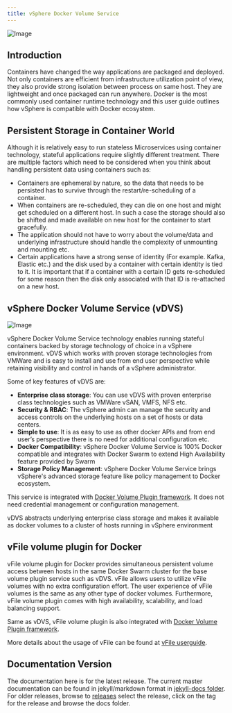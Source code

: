 ```yaml
---
title: vSphere Docker Volume Service
---
```

![Image](images/docker-cert.jpeg)

## Introduction 

Containers have changed the way applications are packaged and deployed. Not only containers are efficient from infrastructure utilization point of view, they also provide strong isolation between process on same host. They are lightweight and once packaged can run anywhere. Docker is the most commonly used container runtime technology and this user guide outlines how vSphere is compatible with Docker ecosystem. 

## Persistent Storage in Container World

Although it is relatively easy to run stateless Microservices using container technology, stateful applications require slightly different treatment. There are multiple factors which need to be considered when you think about handling persistent data using containers such as:

* Containers are ephemeral by nature, so the data that needs to be persisted has to survive through the restart/re-scheduling of a container.
* When containers are re-scheduled, they can die on one host and might get scheduled on a different host. In such a case the storage should also be shifted and made available on new host for the container to start gracefully.
* The application should not have to worry about the volume/data and underlying infrastructure should handle the complexity of unmounting and mounting etc.
* Certain applications have a strong sense of identity (For example. Kafka, Elastic etc.) and the disk used by a container with certain identity is tied to it. It is important that if a container with a certain ID gets re-scheduled for some reason then the disk only associated with that ID is re-attached on a new host.

## vSphere Docker Volume Service (vDVS)

![Image](images/vSphereDatastore.jpg)

vSphere Docker Volume Service technology enables running stateful containers backed by storage technology of choice in a vSphere environment. vDVS which works with proven storage technologies from VMWare and is easy to install and use from end user perspective while retaining visibility and control in hands of a vSphere administrator.

Some of key features of vDVS are:

* **Enterprise class storage**: You can use vDVS with proven enterprise class technologies such as VMWare vSAN, VMFS, NFS etc. 
* **Security & RBAC**: The vSphere admin can manage the security and access controls on the underlying hosts on a set of hosts or data centers.
* **Simple to use**: It is as easy to use as other docker APIs and from end user’s perspective there is no need for additional configuration etc.
* **Docker Compatibility**: vSphere Docker Volume Service is 100% Docker compatible and integrates with Docker Swarm to extend High Availability feature provided by Swarm
* **Storage Policy Management**: vSphere Docker Volume Service brings vSphere's advanced storage feature like policy management to Docker ecosystem.

This service is integrated with [Docker Volume Plugin framework](https://docs.docker.com/engine/extend/plugins_volume/). It does not need credential management or configuration management. 

vDVS abstracts underlying enterprise class storage and makes it available as docker volumes to a cluster of hosts running in vSphere environment

## vFile volume plugin for Docker

vFile volume plugin for Docker provides simultaneous persistent volume access between hosts in the same Docker Swarm cluster for the base volume plugin service such as vDVS.
vFile allows users to utilize vFile volumes with no extra configuration effort. The user experience of vFile volumes is the same as any other type of docker volumes.
Furthermore, vFile volume plugin comes with high availability, scalability, and load balancing support.

Same as vDVS, vFile volume plugin is also integrated with [Docker Volume Plugin framework](https://docs.docker.com/engine/extend/plugins_volume/).

More details about the usage of vFile can be found at [vFile userguide](https://github.com/vmware/docker-volume-vsphere/blob/master/docs/external/vfile-plugin.md).

## Documentation Version

The documentation here is for the latest release. The current master documentation can be found in jekyll/markdown format in [jekyll-docs folder](https://github.com/vmware/docker-volume-vsphere/tree/gh-pages/jekyll-docs). For older releases, browse to [releases](https://github.com/vmware/docker-volume-vsphere/releases) select the release, click on the tag for the release and browse the docs folder.
